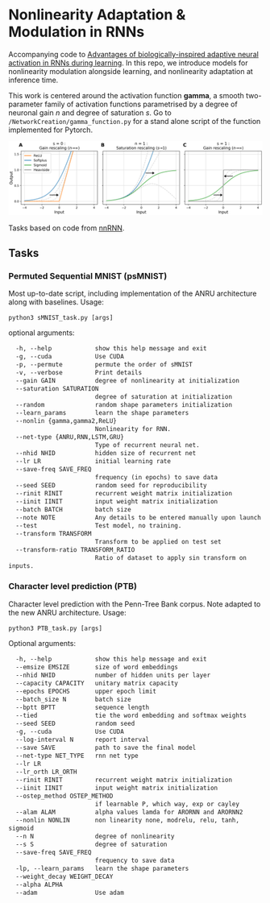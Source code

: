 # Nonlinearity Adaptation & Modulation in RNNs

Accompanying code to [Advantages of biologically-inspired adaptive neural activation in RNNs during learning](https://arxiv.org/abs/2006.12253). In this repo, we introduce models for nonlinearity modulation alongside learning, and nonlinearity adaptation at inference time.

This work is centered around the activation function **gamma**, a smooth two-parameter family of activation functions parametrised by a degree of neuronal gain *n* and degree of saturation *s*. Go to `/NetworkCreation/gamma_function.py` for a stand alone script of the function implemented for Pytorch.

![Figure](./Postprocessing/figures/gamma_shape.png)

Tasks based on code from [nnRNN](https://github.com/KyleGoyette/nnRNN).

<!---
## Contributions: models

1. Activation function *gamma*: To allow for its modulation on different timescales, we propose a novel, smooth two-parameter family of activation functions defined by

![http://latex.codecogs.com/svg.latex?\gamma (x ;n,s) = (1-s)\frac{\log (1+ e^{n x })}{n} + s\frac{e^{nx }}{1+e^{nx}}](http://latex.codecogs.com/svg.latex?\gamma&space;(x&space;;n,s)&space;=&space;(1-s)\frac{\log&space;(1&plus;&space;e^{n&space;x&space;})}{n}&space;&plus;&space;s\frac{e^{nx&space;}}{1&plus;e^{nx}})

acting on *x* with two parameters controlling its shape, the degree of saturation *s* and neuronal gain *n*.

![Figure](./Postprocessing/figures/gamma_shape.png)

2. *Adaptive Nonlinearity Recurrent Unit* 
![Figure](./Postprocessing/figures/ANRU.png){:height="50%" width="50%"}
--->

## Tasks

### Permuted Sequential MNIST (psMNIST)

Most up-to-date script, including implementation of the ANRU architecture along with baselines. Usage:
```
python3 sMNIST_task.py [args]
```
optional arguments:
```
  -h, --help            show this help message and exit
  -g, --cuda            Use CUDA
  -p, --permute         permute the order of sMNIST
  -v, --verbose         Print details
  --gain GAIN           degree of nonlinearity at initialization
  --saturation SATURATION
                        degree of saturation at initialization
  --random              random shape parameters initialization
  --learn_params        learn the shape parameters
  --nonlin {gamma,gamma2,ReLU}
                        Nonlinearity for RNN.
  --net-type {ANRU,RNN,LSTM,GRU}
                        Type of recurrent neural net.
  --nhid NHID           hidden size of recurrent net
  --lr LR               initial learning rate
  --save-freq SAVE_FREQ
                        frequency (in epochs) to save data
  --seed SEED           random seed for reproducibility
  --rinit RINIT         recurrent weight matrix initialization
  --iinit IINIT         input weight matrix initialization
  --batch BATCH         batch size
  --note NOTE           Any details to be entered manually upon launch
  --test                Test model, no training.
  --transform TRANSFORM
                        Transform to be applied on test set
  --transform-ratio TRANSFORM_RATIO
                        Ratio of dataset to apply sin transform on inputs.
```

### Character level prediction (PTB)

Character level prediction with the Penn-Tree Bank corpus. Note adapted to the new ANRU architecture. Usage:
```
python3 PTB_task.py [args]
```

Optional arguments:
```
  -h, --help            show this help message and exit
  --emsize EMSIZE       size of word embeddings
  --nhid NHID           number of hidden units per layer
  --capacity CAPACITY   unitary matrix capacity
  --epochs EPOCHS       upper epoch limit
  --batch_size N        batch size
  --bptt BPTT           sequence length
  --tied                tie the word embedding and softmax weights
  --seed SEED           random seed
  -g, --cuda            Use CUDA
  --log-interval N      report interval
  --save SAVE           path to save the final model
  --net-type NET_TYPE   rnn net type
  --lr LR
  --lr_orth LR_ORTH
  --rinit RINIT         recurrent weight matrix initialization
  --iinit IINIT         input weight matrix initialization
  --ostep_method OSTEP_METHOD
                        if learnable P, which way, exp or cayley
  --alam ALAM           alpha values lamda for ARORNN and ARORNN2
  --nonlin NONLIN       non linearity none, modrelu, relu, tanh, sigmoid
  --n N                 degree of nonlinearity
  --s S                 degree of saturation
  --save-freq SAVE_FREQ
                        frequency to save data
  -lp, --learn_params   learn the shape parameters
  --weight_decay WEIGHT_DECAY
  --alpha ALPHA
  --adam                Use adam
```
